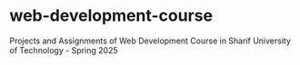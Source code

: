 # web-development-course
Projects and Assignments of Web Development Course in Sharif University of Technology - Spring 2025
